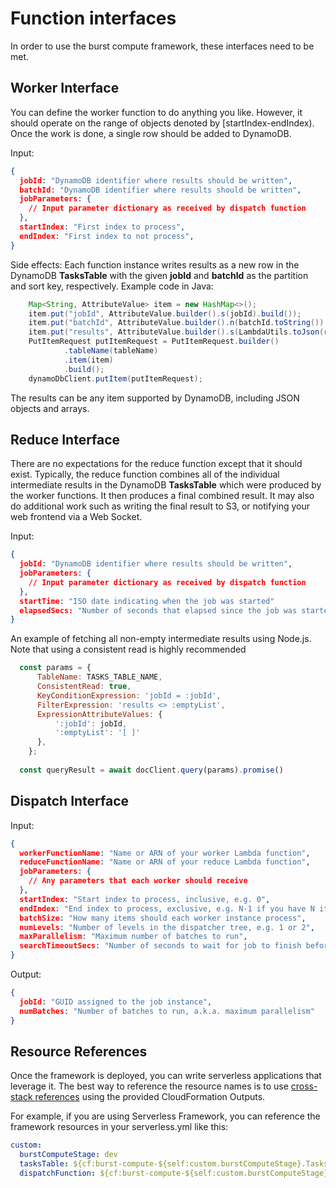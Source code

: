 # Function interfaces

In order to use the burst compute framework, these interfaces need to be met.

## Worker Interface

You can define the worker function to do anything you like. However, it should operate on the range of objects denoted by [startIndex-endIndex). Once the work is done, a single row should be added to DynamoDB. 

Input:
```json
{
  jobId: "DynamoDB identifier where results should be written",
  batchId: "DynamoDB identifier where results should be written",
  jobParameters: {
    // Input parameter dictionary as received by dispatch function
  },
  startIndex: "First index to process",
  endIndex: "First index to not process",
}
```

Side effects:
Each function instance writes results as a new row in the DynamoDB **TasksTable** with the given **jobId** and **batchId** as the partition and sort key, respectively. Example code in Java:
```java
    Map<String, AttributeValue> item = new HashMap<>();
    item.put("jobId", AttributeValue.builder().s(jobId).build());
    item.put("batchId", AttributeValue.builder().n(batchId.toString()).build());
    item.put("results", AttributeValue.builder().s(LambdaUtils.toJson(results)).build());
    PutItemRequest putItemRequest = PutItemRequest.builder()
            .tableName(tableName)
            .item(item)
            .build();
    dynamoDbClient.putItem(putItemRequest);
```

The results can be any item supported by DynamoDB, including JSON objects and arrays.

## Reduce Interface

There are no expectations for the reduce function except that it should exist. Typically, the reduce function combines all of the individual intermediate results in the DynamoDB **TasksTable** which were produced by the worker functions. It then produces a final combined result. It may also do additional work such as writing the final result to S3, or notifying your web frontend via a Web Socket. 

Input:
```json
{
  jobId: "DynamoDB identifier where results should be written",
  jobParameters: {
    // Input parameter dictionary as received by dispatch function
  },
  startTime: "ISO date indicating when the job was started"
  elapsedSecs: "Number of seconds that elapsed since the job was started"
}
```

An example of fetching all non-empty intermediate results using Node.js. Note that using a consistent read is highly recommended
```javascript
  const params = {
      TableName: TASKS_TABLE_NAME,
      ConsistentRead: true,
      KeyConditionExpression: 'jobId = :jobId',
      FilterExpression: 'results <> :emptyList',
      ExpressionAttributeValues: {
          ':jobId': jobId,
          ':emptyList': '[ ]'
      },
    };
    
  const queryResult = await docClient.query(params).promise()
```

## Dispatch Interface

Input:
```json
{
  workerFunctionName: "Name or ARN of your worker Lambda function",
  reduceFunctionName: "Name or ARN of your reduce Lambda function",
  jobParameters: {
    // Any parameters that each worker should receive
  },
  startIndex: "Start index to process, inclusive, e.g. 0",
  endIndex: "End index to process, exclusive, e.g. N-1 if you have N items to process",
  batchSize: "How many items should each worker instance process",
  numLevels: "Number of levels in the dispatcher tree, e.g. 1 or 2",
  maxParallelism: "Maximum number of batches to run",
  searchTimeoutSecs: "Number of seconds to wait for job to finish before ending with a timeout"
}
```

Output:
```json
{
  jobId: "GUID assigned to the job instance",
  numBatches: "Number of batches to run, a.k.a. maximum parallelism"
}
```

## Resource References

Once the framework is deployed, you can write serverless applications that leverage it. The best way to reference the resource names is to use [cross-stack references](https://docs.aws.amazon.com/AWSCloudFormation/latest/UserGuide/outputs-section-structure.html) using the provided CloudFormation Outputs. 

For example, if you are using Serverless Framework, you can reference the framework resources in your serverless.yml like this:
```yaml
custom:
  burstComputeStage: dev
  tasksTable: ${cf:burst-compute-${self:custom.burstComputeStage}.TasksTable}
  dispatchFunction: ${cf:burst-compute-${self:custom.burstComputeStage}.DispatchLambdaFunction}
```
